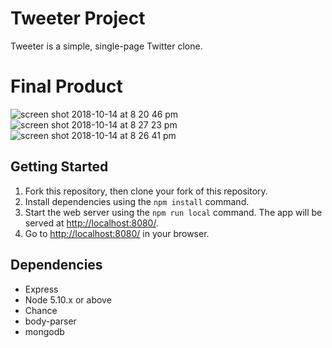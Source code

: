 # Tweeter Project

Tweeter is a simple, single-page Twitter clone.

# Final Product
![screen shot 2018-10-14 at 8 20 46 pm](https://user-images.githubusercontent.com/38871325/46929269-8c246c80-cff3-11e8-8422-9d9660771954.png)
![screen shot 2018-10-14 at 8 27 23 pm](https://user-images.githubusercontent.com/38871325/46929279-9e9ea600-cff3-11e8-98ee-5704f317dd43.png)
![screen shot 2018-10-14 at 8 26 41 pm](https://user-images.githubusercontent.com/38871325/46929299-b24a0c80-cff3-11e8-82f8-01dec98e3070.png)


## Getting Started

1. Fork this repository, then clone your fork of this repository.
2. Install dependencies using the `npm install` command.
3. Start the web server using the `npm run local` command. The app will be served at <http://localhost:8080/>.
4. Go to <http://localhost:8080/> in your browser.

## Dependencies

- Express
- Node 5.10.x or above
- Chance
- body-parser
- mongodb
